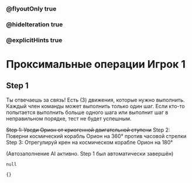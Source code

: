 ### @flyoutOnly true
### @hideIteration true
### @explicitHints true

# Проксимальные операции Игрок 1

## Step 1
Ты отвечаешь за связь! Есть (3) движения, которые нужно выполнить. Каждый член команды может выполнить только один шаг. Если кто-то попытается выполнить больше одного шага или выполнит шаг в неправильном порядке, тест не будет успешным.

~~Step 1: Уведи Орион от криогенной двигательной ступени~~
Step 2: Поверни космический корабль Орион на 360° против часовой стрелки
Step 3: Отрегулируй крен на космическом корабле Орион на 180°

(Автозаполнение AI активно. Step 1 был автоматически завершён)

```ghost
null
```
```template
{}
```